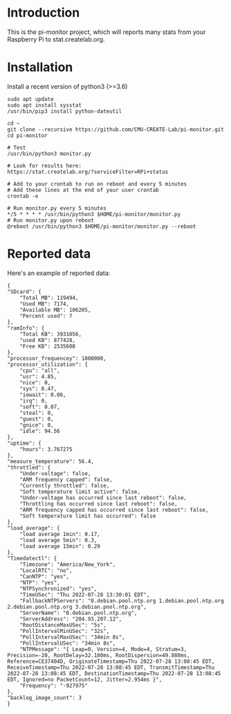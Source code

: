 # Introduction

This is the pi-monitor project, which will reports many stats from your Raspberry Pi to stat.createlab.org.

# Installation

Install a recent version of python3 (>=3.6)

    sudo apt update
    sudo apt install sysstat
    /usr/bin/pip3 install python-dateutil

    cd ~
    git clone --recursive https://github.com/CMU-CREATE-Lab/pi-monitor.git
    cd pi-monitor

    # Test
    /usr/bin/python3 monitor.py 

    # Look for results here:
    https://stat.createlab.org/?serviceFilter=RPi+status

    # Add to your crontab to run on reboot and every 5 minutes
    # Add these lines at the end of your user crontab
    crontab -e

    # Run monitor.py every 5 minutes
    */5 * * * * /usr/bin/python3 $HOME/pi-monitor/monitor.py
    # Run monitor.py upon reboot
    @reboot /usr/bin/python3 $HOME/pi-monitor/monitor.py --reboot

# Reported data

Here's an example of reported data:

    {
    "SDcard": {
        "Total MB": 119494,
        "Used MB": 7174,
        "Available MB": 106205,
        "Percent used": 7
    },
    "ramInfo": {
        "Total KB": 3931056,
        "used KB": 877428,
        "Free KB": 2535608
    },
    "processor_frequencey": 1800000,
    "processor_utilization": {
        "cpu": "all",
        "usr": 4.85,
        "nice": 0,
        "sys": 0.47,
        "iowait": 0.06,
        "irq": 0,
        "soft": 0.07,
        "steal": 0,
        "guest": 0,
        "gnice": 0,
        "idle": 94.56
    },
    "uptime": {
        "hours": 3.767275
    },
    "measure_temperature": 56.4,
    "throttled": {
        "Under-voltage": false,
        "ARM frequency capped": false,
        "Currently throttled": false,
        "Soft temperature limit active": false,
        "Under-voltage has occurred since last reboot": false,
        "Throttling has occurred since last reboot": false,
        "ARM frequency capped has occurred since last reboot": false,
        "Soft temperature limit has occurred": false
    },
    "load_average": {
        "load average 1min": 0.17,
        "load average 5min": 0.3,
        "load average 15min": 0.29
    },
    "Timedatectl": {
        "Timezone": "America/New_York",
        "LocalRTC": "no",
        "CanNTP": "yes",
        "NTP": "yes",
        "NTPSynchronized": "yes",
        "TimeUSec": "Thu 2022-07-28 13:30:01 EDT",
        "FallbackNTPServers": "0.debian.pool.ntp.org 1.debian.pool.ntp.org 2.debian.pool.ntp.org 3.debian.pool.ntp.org",
        "ServerName": "0.debian.pool.ntp.org",
        "ServerAddress": "204.93.207.12",
        "RootDistanceMaxUSec": "5s",
        "PollIntervalMinUSec": "32s",
        "PollIntervalMaxUSec": "34min 8s",
        "PollIntervalUSec": "34min 8s",
        "NTPMessage": "{ Leap=0, Version=4, Mode=4, Stratum=3, Precision=-20, RootDelay=32.180ms, RootDispersion=49.880ms, Reference=CE37404D, OriginateTimestamp=Thu 2022-07-28 13:08:45 EDT, ReceiveTimestamp=Thu 2022-07-28 13:08:45 EDT, TransmitTimestamp=Thu 2022-07-28 13:08:45 EDT, DestinationTimestamp=Thu 2022-07-28 13:08:45 EDT, Ignored=no PacketCount=12, Jitter=2.954ms }",
        "Frequency": "-927975"
    },
    "backlog_image_count": 3
    }